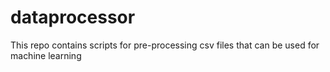 # dataprocessor
This repo contains scripts for pre-processing csv files that can be used for machine learning
